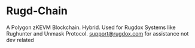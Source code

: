 # Rugd-Chain
A Polygon zKEVM Blockchain.  Hybrid.  Used for Rugdox Systems like Rughunter and Unmask Protocol. support@rugdox.com for assistance not dev related
